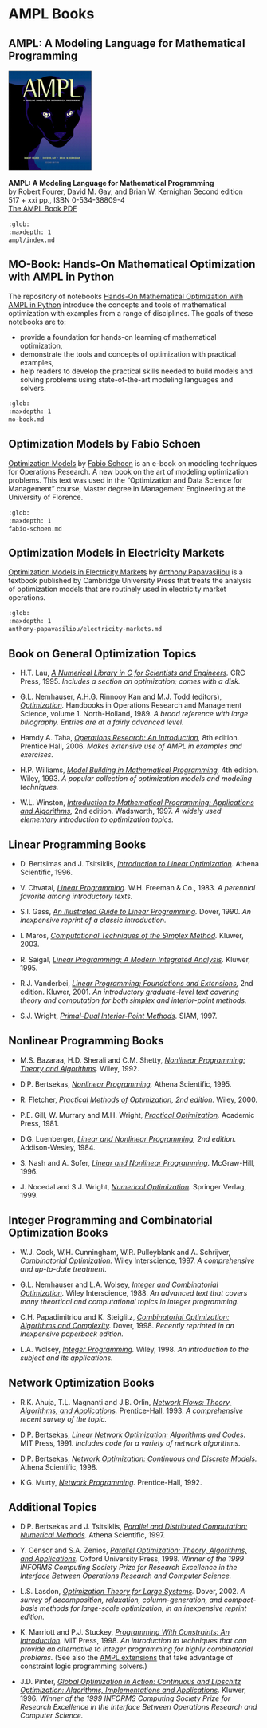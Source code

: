 # AMPL Books

## AMPL: A Modeling Language for Mathematical Programming

![](./ampl/ampl_s.jpg)

**AMPL: A Modeling Language for Mathematical Programming**  
by Robert Fourer, David M. Gay, and Brian W. Kernighan
Second edition  
517 + xxi pp., ISBN 0-534-38809-4  
[The AMPL Book PDF](./ampl/ampl-book.pdf)

```{toctree}
:glob:
:maxdepth: 1
ampl/index.md
```

## MO-Book: Hands-On Mathematical Optimization with AMPL in Python

The repository of notebooks [Hands-On Mathematical Optimization with AMPL in Python](https://ampl.com/mo-book/) introduce the concepts and tools of mathematical optimization with examples from a range of disciplines. The goals of these notebooks are to:

-   provide a foundation for hands-on learning of mathematical optimization,
-   demonstrate the tools and concepts of optimization with practical examples,
-   help readers to develop the practical skills needed to build models and solving problems using state-of-the-art modeling languages and solvers.

```{toctree}
:glob:
:maxdepth: 1
mo-book.md
```

## Optimization Models by Fabio Schoen

[Optimization Models](https://webgol.dinfo.unifi.it/OptimizationModels/contents.html) by [Fabio Schoen](https://www.linkedin.com/in/fabioschoen/) is an e-book on modeling techniques for Operations Research. A new book on the art of modeling optimization problems. This text was used in the “Optimization and Data Science for Management” course, Master degree in Management Engineering at the University of Florence.

```{toctree}
:glob:
:maxdepth: 1
fabio-schoen.md
```

## Optimization Models in Electricity Markets

[Optimization Models in Electricity Markets](https://www.cambridge.org/highereducation/books/optimization-models-in-electricity-markets/0D2D36891FB5EB6AAC3A4EFC78A8F1D3?utm_campaign=shareaholic&utm_medium=copy_link&utm_source=bookmark) by [Anthony Papavasiliou](https://www.linkedin.com/in/anthony-papavasiliou-4bab9213/) is a textbook published by Cambridge University Press that treats the analysis of optimization models that are routinely used in electricity market operations.

```{toctree}
:glob:
:maxdepth: 1
anthony-papavasiliou/electricity-markets.md
```

## Book on General Optimization Topics

-   H.T. Lau, _[A Numerical Library in C for Scientists and Engineers](http://www.amazon.com/exec/obidos/ISBN=084937376X/amplA/)._ CRC Press, 1995. _Includes a section on optimization; comes with a disk._
    
-   G.L. Nemhauser, A.H.G. Rinnooy Kan and M.J. Todd (editors), _[Optimization](http://www.amazon.com/exec/obidos/ISBN=0444872841/amplA/)._ Handbooks in Operations Research and Management Science, volume 1. North-Holland, 1989. _A broad reference with large biliography. Entries are at a fairly advanced level._
    
-   Hamdy A. Taha, _[Operations Research: An Introduction](http://www.amazon.com/exec/obidos/ISBN=0131889230/amplA/),_ 8th edition. Prentice Hall, 2006. _Makes extensive use of AMPL in examples and exercises._
    
-   H.P. Williams, _[Model Building in Mathematical Programming](http://www.amazon.com/exec/obidos/ISBN=0471997889/amplA/),_ 4th edition. Wiley, 1993. _A popular collection of optimization models and modeling techniques._
    
-   W.L. Winston, _[Introduction to Mathematical Programming: Applications and Algorithms](http://www.amazon.com/exec/obidos/ISBN=0534230474/amplA/),_ 2nd edition. Wadsworth, 1997. _A widely used elementary introduction to optimization topics._

## Linear Programming Books

-   D. Bertsimas and J. Tsitsiklis, _[Introduction to Linear Optimization](http://www.amazon.com/exec/obidos/ISBN=1886529191/amplA/)._ Athena Scientific, 1996.
    
-   V. Chvatal, _[Linear Programming](http://www.amazon.com/exec/obidos/ISBN=0716715872/amplA/)._ W.H. Freeman & Co., 1983. _A perennial favorite among introductory texts._
    
-   S.I. Gass, _[An Illustrated Guide to Linear Programming](http://www.amazon.com/exec/obidos/ISBN=0486262588/amplA/)._ Dover, 1990. _An inexpensive reprint of a classic introduction._
    
-   I. Maros, _[Computational Techniques of the Simplex Method](http://www.amazon.com/exec/obidos/ISBN=1402073321/amplA/)._ Kluwer, 2003.
    
-   R. Saigal, _[Linear Programming: A Modern Integrated Analysis](http://www.amazon.com/exec/obidos/ISBN=0792396227/amplA/)._ Kluwer, 1995.
    
-   R.J. Vanderbei, _[Linear Programming: Foundations and Extensions](http://www.amazon.com/exec/obidos/ISBN=0792373421/amplA/),_ 2nd edition. Kluwer, 2001. _An introductory graduate-level text covering theory and computation for both simplex and interior-point methods._
    
-   S.J. Wright, _[Primal-Dual Interior-Point Methods](http://www.amazon.com/exec/obidos/ISBN=089871382X/amplA/)._ SIAM, 1997.
    

## Nonlinear Programming Books

-   M.S. Bazaraa, H.D. Sherali and C.M. Shetty, _[Nonlinear Programming: Theory and Algorithms](http://www.amazon.com/exec/obidos/ISBN=0471557935/amplA/)._ Wiley, 1992.
    
-   D.P. Bertsekas, _[Nonlinear Programming](http://www.amazon.com/exec/obidos/ISBN=1886529140/amplA/)._ Athena Scientific, 1995.
    
-   R. Fletcher, _[Practical Methods of Optimization](http://www.amazon.com/exec/obidos/ISBN=0471494631/amplA/), 2nd edition._ Wiley, 2000.
    
-   P.E. Gill, W. Murrary and M.H. Wright, _[Practical Optimization](http://www.amazon.com/exec/obidos/ISBN=0122839528/amplA/)._ Academic Press, 1981.
    
-   D.G. Luenberger, _[Linear and Nonlinear Programming](http://www.amazon.com/exec/obidos/ISBN=0201157942/amplA/), 2nd edition._ Addison-Wesley, 1984.
    
-   S. Nash and A. Sofer, _[Linear and Nonlinear Programming](http://www.amazon.com/exec/obidos/ISBN=0070460655/amplA/)._ McGraw-Hill, 1996.
    
-   J. Nocedal and S.J. Wright, _[Numerical Optimization](http://www.amazon.com/exec/obidos/ISBN=0387987932/amplA/)._ Springer Verlag, 1999.

## Integer Programming and Combinatorial Optimization Books

-   W.J. Cook, W.H. Cunningham, W.R. Pulleyblank and A. Schrijver, _[Combinatorial Optimization](http://www.amazon.com/exec/obidos/ISBN=047155894X/amplA/)._ Wiley Interscience, 1997. _A comprehensive and up-to-date treatment._
    
-   G.L. Nemhauser and L.A. Wolsey, _[Integer and Combinatorial Optimization](http://www.amazon.com/exec/obidos/ISBN=0471359432/amplA/)._ Wiley Interscience, 1988. _An advanced text that covers many theortical and computational topics in integer programming._
    
-   C.H. Papadimitriou and K. Steiglitz, _[Combinatorial Optimization: Algorithms and Complexity](http://www.amazon.com/exec/obidos/ISBN=0486402584/amplA/)._ Dover, 1998. _Recently reprinted in an inexpensive paperback edition._
    
-   L.A. Wolsey, _[Integer Programming](http://www.amazon.com/exec/obidos/ISBN=0471283665/amplA/)._ Wiley, 1998. _An introduction to the subject and its applications._

## Network Optimization Books

-   R.K. Ahuja, T.L. Magnanti and J.B. Orlin, _[Network Flows: Theory, Algorithms, and Applications](http://www.amazon.com/exec/obidos/ISBN=013617549X/amplA/)._ Prentice-Hall, 1993. _A comprehensive recent survey of the topic._
    
-   D.P. Bertsekas, _[Linear Network Optimization: Algorithms and Codes](http://www.amazon.com/exec/obidos/ISBN=0262023342/amplA/)._ MIT Press, 1991. _Includes code for a variety of network algorithms._
    
-   D.P. Bertsekas, _[Network Optimization: Continuous and Discrete Models](http://www.amazon.com/exec/obidos/ISBN=1886529027/amplA/)._ Athena Scientific, 1998.
    
-   K.G. Murty, _[Network Programming](http://www.amazon.com/exec/obidos/ISBN=013615493X/amplA/)._ Prentice-Hall, 1992.

## Additional Topics

-   D.P. Bertsekas and J. Tsitsiklis, _[Parallel and Distributed Computation: Numerical Methods](http://www.amazon.com/exec/obidos/ISBN=1886529019/amplA/)._ Athena Scientific, 1997.
    
-   Y. Censor and S.A. Zenios, _[Parallel Optimization: Theory, Algorithms, and Applications](http://www.amazon.com/exec/obidos/ISBN=019510062X/amplA/)._ Oxford University Press, 1998. _Winner of the 1999 INFORMS Computing Society Prize for Research Excellence in the Interface Between Operations Research and Computer Science._
    
-   L.S. Lasdon, _[Optimization Theory for Large Systems](http://www.amazon.com/exec/obidos/ISBN=0486419991/amplA/)._ Dover, 2002. _A survey of decomposition, relaxation, column-generation, and compact-basis methods for large-scale optimization, in an inexpensive reprint edition._
    
-   K. Marriott and P.J. Stuckey, _[Programming With Constraints: An Introduction](http://www.amazon.com/exec/obidos/ISBN=0262133415/amplA/)._ MIT Press, 1998. _An introduction to techniques that can provide an alternative to integer programming for highly combinatorial problems._ (See also the [AMPL extensions](https://ampl.com/products/ampl/logic-and-constraint-programming-extensions/) that take advantage of constraint logic programming solvers.)
    
-   J.D. Pinter, _[Global Optimization in Action: Continuous and Lipschitz Optimization: Algorithms, Implementations and Applications](http://www.amazon.com/exec/obidos/ISBN=0792337573/amplA/)._ Kluwer, 1996. _Winner of the 1999 INFORMS Computing Society Prize for Research Excellence in the Interface Between Operations Research and Computer Science._
